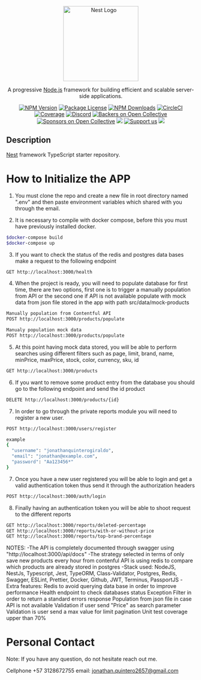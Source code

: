 <p align="center">
  <a href="http://nestjs.com/" target="blank"><img src="https://nestjs.com/img/logo-small.svg" width="200" alt="Nest Logo" /></a>
</p>

[circleci-image]: https://img.shields.io/circleci/build/github/nestjs/nest/master?token=abc123def456
[circleci-url]: https://circleci.com/gh/nestjs/nest

  <p align="center">A progressive <a href="http://nodejs.org" target="_blank">Node.js</a> framework for building efficient and scalable server-side applications.</p>
    <p align="center">
<a href="https://www.npmjs.com/~nestjscore" target="_blank"><img src="https://img.shields.io/npm/v/@nestjs/core.svg" alt="NPM Version" /></a>
<a href="https://www.npmjs.com/~nestjscore" target="_blank"><img src="https://img.shields.io/npm/l/@nestjs/core.svg" alt="Package License" /></a>
<a href="https://www.npmjs.com/~nestjscore" target="_blank"><img src="https://img.shields.io/npm/dm/@nestjs/common.svg" alt="NPM Downloads" /></a>
<a href="https://circleci.com/gh/nestjs/nest" target="_blank"><img src="https://img.shields.io/circleci/build/github/nestjs/nest/master" alt="CircleCI" /></a>
<a href="https://coveralls.io/github/nestjs/nest?branch=master" target="_blank"><img src="https://coveralls.io/repos/github/nestjs/nest/badge.svg?branch=master#9" alt="Coverage" /></a>
<a href="https://discord.gg/G7Qnnhy" target="_blank"><img src="https://img.shields.io/badge/discord-online-brightgreen.svg" alt="Discord"/></a>
<a href="https://opencollective.com/nest#backer" target="_blank"><img src="https://opencollective.com/nest/backers/badge.svg" alt="Backers on Open Collective" /></a>
<a href="https://opencollective.com/nest#sponsor" target="_blank"><img src="https://opencollective.com/nest/sponsors/badge.svg" alt="Sponsors on Open Collective" /></a>
  <a href="https://paypal.me/kamilmysliwiec" target="_blank"><img src="https://img.shields.io/badge/Donate-PayPal-ff3f59.svg"/></a>
    <a href="https://opencollective.com/nest#sponsor"  target="_blank"><img src="https://img.shields.io/badge/Support%20us-Open%20Collective-41B883.svg" alt="Support us"></a>
  <a href="https://twitter.com/nestframework" target="_blank"><img src="https://img.shields.io/twitter/follow/nestframework.svg?style=social&label=Follow"></a>
</p>
  <!--[![Backers on Open Collective](https://opencollective.com/nest/backers/badge.svg)](https://opencollective.com/nest#backer)
  [![Sponsors on Open Collective](https://opencollective.com/nest/sponsors/badge.svg)](https://opencollective.com/nest#sponsor)-->

## Description

[Nest](https://github.com/nestjs/nest) framework TypeScript starter repository.

# How to Initialize the APP

1. You must clone the repo and create a new file in root directory named ".env" and then paste environment variables which shared with you through the email.

2. It is necessary to compile with docker compose, before this you must have previously installed docker.

```bash
$docker-compose build
$docker-compose up
```

3. If you want to check the status of the redis and postgres data bases make a request to the following endpoint

```bash
GET http://localhost:3000/health
```

4. When the project is ready, you will need to populate database for first time, there are two options, first one is to trigger a manually population from API or the second one if API is not available populate with mock data from json file stored in the app with path src/data/mock-products

```bash
Manually population from Contentful API
POST http://localhost:3000/products/populate

Manualy population mock data
POST http://localhost:3000/products/populate
```

5. At this point having mock data stored, you will be able to perform searches using different filters such as page, limit, brand, name, minPrice, maxPrice, stock, color, currency, sku, id

```bash
GET http://localhost:3000/products
```

6. If you want to remove some product entry from the database you should go to the following endpoint and send the id product

```bash
DELETE http://localhost:3000/products/{id}
```

7. In order to go through the private reports module you will need to register a new user. 

```bash
POST http://localhost:3000/users/register

example 
{
  "username": "jonathanquinterogiraldo",
  "email": "jonathan@example.com",
  "password": "Aa123456*"
}
```
7. Once you have a new user registered you will be able to login and get a valid authentication token thus send it through the authorization headers

```bash
POST http://localhost:3000/auth/login
```

8. Finally having an authentication token you will be able to shoot request to the different reports

```bash
GET http://localhost:3000/reports/deleted-percentage
GET http://localhost:3000/reports/with-or-without-price
GET http://localhost:3000/reports/top-brand-percentage
```

NOTES: 
-The API is completely documented through swagger using "http://localhost:3000/api/docs"
-The strategy selected in terms of only save new products every hour from contenful API is using redis to compare which products are already stored in postgres
-Stack used: NodeJS, NestJs, Typescript, Jest, TypeORM, Class-Validator, Postgres, Redis, Swagger, ESLint, Prettier, Docker, Github, JWT, Terminus, PassportJS
-Extra features:
Redis to avoid querying data base in order to improve performance
Health endpoint to check databases status
Exception Filter in order to return a standard errors response
Population from json file in case API is not available
Validation if user send "Price" as search parameter
Validation is user send a max value for limit pagination
Unit test coverage upper than 70%


# Personal Contact

Note: If you have any question, do not hesitate reach out me.

Cellphone +57 3128672755
email: jonathan.quintero2657@gmail.com
